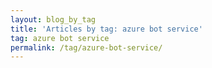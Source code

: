 ```yaml
---
layout: blog_by_tag
title: 'Articles by tag: azure bot service'
tag: azure bot service
permalink: /tag/azure-bot-service/
---
```

